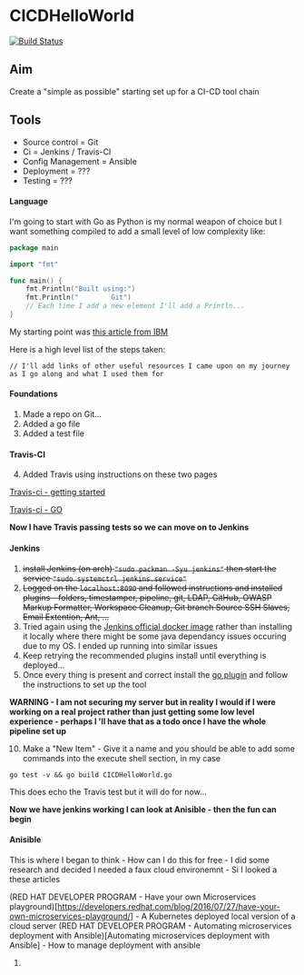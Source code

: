 # CICDHelloWorld
[![Build Status](https://travis-ci.org/areThereAnyUserNamesLeft/CICDHelloWorld.svg?branch=master)](https://travis-ci.org/areThereAnyUserNamesLeft/CICDHelloWorld)
## Aim 

Create a "simple as possible" starting set up for a CI-CD tool chain

## Tools

- Source control = Git
- Ci = Jenkins / Travis-CI
- Config Management = Ansible
- Deployment = ??? 
- Testing = ???

#### Language 

I'm going to start with Go as Python is my normal weapon of choice but I want something compiled to add a small level of
low complexity like:

```go
package main

import "fmt"

func main() {
    fmt.Println("Built using:")
    fmt.Println("        Git")
    // Each time I add a new element I'll add a Println...
}

 ```

My starting point was [this article from IBM](https://www.ibm.com/cloud/garage/content/deliver/practice_delivery_pipeline/)

Here is a high level list of the steps taken:

```// I'll add links of other useful resources I came upon on my journey as I go along and what I used them for```
#### Foundations
1. Made a repo on Git...
2. Added a go file 
3. Added a test file

#### Travis-CI

4. Added Travis using instructions on these two
   pages 

[Travis-ci - getting started](https://docs.travis-ci.com/user/getting-started/) 

[Travis-ci - GO](https://docs.travis-ci.com/user/languages/go)

**Now I have Travis passing tests so  we can move on to Jenkins**

#### Jenkins

1. ~~install Jenkins (on arch) ```"sudo packman -Syu jenkins"``` then start the service ```"sudo systemctrl
   jenkins.service"```~~
6. ~~Logged on the ```localhost:8090``` and followed instructions and installed plugins - folders, timestamper, pipeline,
   git, LDAP, GitHub, OWASP Markup Formatter, Workspace Cleanup, Git branch Source SSH Slaves, Email Extention, Ant,
...~~
7. Tried again using the [Jenkins official docker image](https://github.com/jenkinsci/docker) rather than installing it locally where there might be some java
   dependancy issues occuring due to my OS. I ended up running into similar issues  
8. Keep retrying the recommended plugins install until everything is deployed...
9. Once every thing is present and correct install the [go plugin](https://wiki.jenkins.io/display/JENKINS/Go+Plugin)
   and follow the instructions to set up the tool

**WARNING - I am not securing my server but in reality I would if I were working on a real project rather than just
getting some low level experience - perhaps I 'll have that as a todo once I have the whole pipeline set up**

10. Make a "New Item" - Give it a name and you should be able to add some commands into the execute shell section, in my
    case 

```go test -v && go build CICDHelloWorld.go``` 

This does echo the Travis test but it will do for now...

**Now we have jenkins working I can look at Anisible - then the fun can begin**

#### Anisible

This is where I began to think - How can I do this for free - I did some research and decided I needed a faux cloud
environemnt - Si I looked a these articles

(RED HAT DEVELOPER PROGRAM - Have your own Microservices playground)[https://developers.redhat.com/blog/2016/07/27/have-your-own-microservices-playground/] - A Kubernetes deployed local version of a cloud server
(RED HAT DEVELOPER PROGRAM - Automating microservices deployment with Ansible)[Automating microservices deployment with Ansible] - How to manage deployment with ansible

1. 
